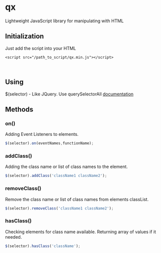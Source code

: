 # qx
Lightweight JavaScript library for manipulating with HTML
<br />

## Initialization
Just add the script into your HTML
```
<script src="/path_to_script/qx.min.js"></script>
```
<br />

## Using
$(selector) - Like JQuery. Use querySelectorAll [documentation](https://developer.mozilla.org/ru/docs/Web/API/Document/querySelectorAll)
<br />

## Methods

### on()
Adding Event Listeners to elements.
```javascript
$(selector).on(eventNames,functionName);
```

### addClass()
Adding the class name or list of class names to the element.
```javascript
$(selector).addClass('className1 className2');
```

### removeClass()
Remove the class name or list of class names from elements classList.
```javascript
$(selector).removeClass('className1 className2');
```

### hasClass()
Checking elements for class name available. Returning array of values if it needed.
```javascript
$(selector).hasClass('className');
```

